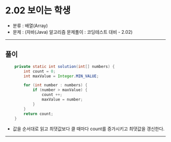 
# 2.02 보이는 학생

- 분류 : 배열(Array)
- 문제 : (자바(Java) 알고리즘 문제풀이 : 코딩테스트 대비 - 2.02)

---

## 풀이
```java
    private static int solution(int[] numbers) {
        int count = 0;
        int maxValue = Integer.MIN_VALUE;

        for (int number : numbers) {
            if (number > maxValue) {
                count ++;
                maxValue = number;
            }
        }
        return count;
    }
```
- 값을 순서대로 읽고 최댓값보다 클 때마다 count를 증가시키고 최댓값을 갱신한다.

---